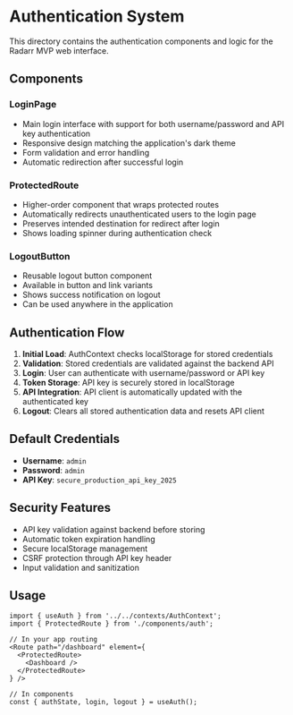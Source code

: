 # Authentication System

This directory contains the authentication components and logic for the Radarr MVP web interface.

## Components

### LoginPage
- Main login interface with support for both username/password and API key authentication
- Responsive design matching the application's dark theme
- Form validation and error handling
- Automatic redirection after successful login

### ProtectedRoute
- Higher-order component that wraps protected routes
- Automatically redirects unauthenticated users to the login page
- Preserves intended destination for redirect after login
- Shows loading spinner during authentication check

### LogoutButton
- Reusable logout button component
- Available in button and link variants
- Shows success notification on logout
- Can be used anywhere in the application

## Authentication Flow

1. **Initial Load**: AuthContext checks localStorage for stored credentials
2. **Validation**: Stored credentials are validated against the backend API
3. **Login**: User can authenticate with username/password or API key
4. **Token Storage**: API key is securely stored in localStorage
5. **API Integration**: API client is automatically updated with the authenticated key
6. **Logout**: Clears all stored authentication data and resets API client

## Default Credentials

- **Username**: `admin`
- **Password**: `admin`
- **API Key**: `secure_production_api_key_2025`

## Security Features

- API key validation against backend before storing
- Automatic token expiration handling
- Secure localStorage management
- CSRF protection through API key header
- Input validation and sanitization

## Usage

```tsx
import { useAuth } from '../../contexts/AuthContext';
import { ProtectedRoute } from './components/auth';

// In your app routing
<Route path="/dashboard" element={
  <ProtectedRoute>
    <Dashboard />
  </ProtectedRoute>
} />

// In components
const { authState, login, logout } = useAuth();
```